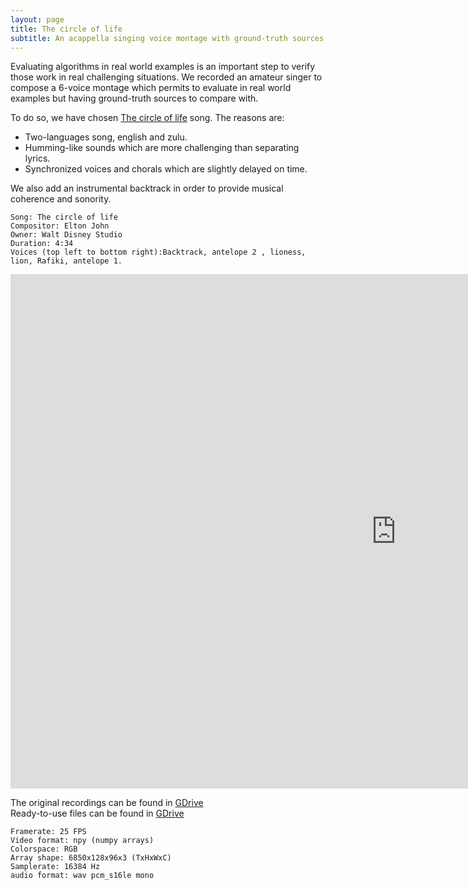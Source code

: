 ```yaml
---
layout: page
title: The circle of life
subtitle: An acappella singing voice montage with ground-truth sources
---
```

Evaluating algorithms in real world examples is an important step to verify those work in real challenging situations. 
We recorded an amateur singer to compose a 6-voice montage which permits to evaluate in real world examples but having ground-truth sources to compare with.

To do so, we have chosen [The circle of life](https://en.wikipedia.org/wiki/Circle_of_Life) song. The reasons are:
* Two-languages song, english and zulu.  
* Humming-like sounds which are more challenging than separating lyrics.  
* Synchronized voices and chorals which are slightly delayed on time.  

We also add an instrumental backtrack in order to provide musical coherence and sonority.  
```
Song: The circle of life    
Compositor: Elton John  
Owner: Walt Disney Studio 
Duration: 4:34  
Voices (top left to bottom right):Backtrack, antelope 2 , lioness, lion, Rafiki, antelope 1.
```
<iframe width="1234" height="823" src="https://www.youtube.com/embed/XvBOH8FGias" title="The circle of lifre" frameborder="0" allow="accelerometer; autoplay; clipboard-write; encrypted-media; gyroscope; picture-in-picture" allowfullscreen></iframe>

The original recordings can be found in [GDrive](https://drive.google.com/file/d/1M1IRC-OJx75F4BKuPIzuYFX13exXEvZr/view?usp=sharing)  
Ready-to-use files can be found in [GDrive]()  
```
Framerate: 25 FPS  
Video format: npy (numpy arrays)
Colorspace: RGB  
Array shape: 6850x128x96x3 (TxHxWxC)
Samplerate: 16384 Hz  
audio format: wav pcm_s16le mono
```

